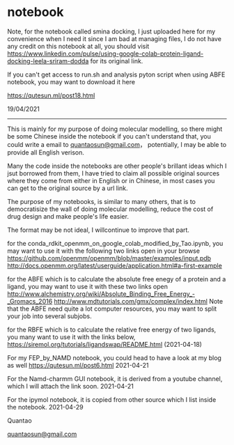 # notebook

Note, for the notebook called smina docking, I just uploaded here for my convenience when I need it  since I am bad at managing files, I do not have any credit on this notebook at all, you should visit https://www.linkedin.com/pulse/using-google-colab-protein-ligand-docking-leela-sriram-dodda for its original link.

If you can't get access to run.sh and analysis pyton script when using ABFE notebook, you may want to download it here

https://qutesun.ml/post18.html

19/04/2021

-----------------------------------------------------------------------
This is mainly for my purpose of doing molecular modelling, so there might be some Chinese inside the notebook
if you can't understand that, you could write a email to quantaosun@gmail.com， potentially, I may be able to provide all English verison.

Many the code inside the notebooks are other people's brillant ideas which I jsut borrowed from them, I have tried to claim all possible original sources where they come from either in English or in Chinese, in most cases you can get to the original source by a url link.

The purpose of my notebooks, is similar to many others, that is to democratisize the wall of doing molecular modelling, reduce the cost of drug design and make people's life easier.

The format may be not ideal, I willcontinue to improve that part.

for the  conda_rdkit_openmm_on_google_colab_modified_by_Tao.ipynb, you may want to use it with the following two links open in your browse
https://github.com/openmm/openmm/blob/master/examples/input.pdb 
http://docs.openmm.org/latest/userguide/application.html#a-first-example

for the ABFE which is to calculate the absolute free enegy of a protein and a ligand, you may want to use it with these two links open 
http://www.alchemistry.org/wiki/Absolute_Binding_Free_Energy_-_Gromacs_2016
http://www.mdtutorials.com/gmx/complex/index.html
Note that the ABFE need quite a lot computer resources, you may want to split your job into several subjobs.

for the RBFE which is to calculate the relative free energy of two ligands, you many want to use it with the links below,
https://siremol.org/tutorials/ligandswap/README.html (2021-04-18)

For my FEP_by_NAMD notebook, you could head to have a look at my blog as well
https://qutesun.ml/post6.html 2021-04-21

For the Namd-charmm GUI notebook, it is derived from a youtube channel, which I will attach the link soon. 2021-04-21

For the ipymol notebook, it is copied from other source which I list inside the notebook. 2021-04-29


Quantao

quantaosun@gmail.com
